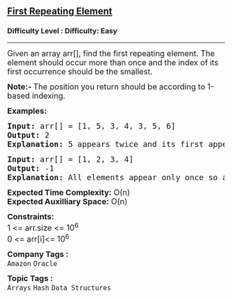 <h2><a href="https://www.geeksforgeeks.org/problems/first-repeating-element4018/1">First Repeating Element</a></h2><h3>Difficulty Level : Difficulty: Easy</h3><hr><div class="problems_problem_content__Xm_eO"><p><span style="font-size: 18px;">Given an array arr[], find the first repeating element. The element should occur more than once and the index of its first occurrence should be the smallest.</span></p>
<p><span style="font-size: 18px;"><strong>Note:- </strong>The position you return should be according to 1-based indexing.&nbsp;</span></p>
<p><strong><span style="font-size: 18px;">Examples:</span></strong></p>
<pre><span style="font-size: 18px;"><strong>Input: </strong>arr[] = [1, 5, 3, 4, 3, 5, 6]
<strong>Output:</strong> 2
<strong>Explanation: </strong>5 appears twice and its first appearance is at index 2 which is less than 3 whose first the occurring index is 3.</span></pre>
<pre><span style="font-size: 18px;"><strong>Input: </strong>arr[] = [1, 2, 3, 4]
<strong>Output:</strong> -1
<strong>Explanation: </strong>All elements appear only once so answer is -1.</span></pre>
<p><span style="font-size: 18px;"><strong>Expected Time Complexity:</strong> O(n)<br><strong>Expected Auxilliary Space:</strong> O(n)</span></p>
<p><span style="font-size: 18px;"><strong>Constraints:</strong><br>1 &lt;= arr.size &lt;= 10<sup>6</sup><br>0 &lt;= arr[i]&lt;= 10<sup>6</sup></span></p></div><p><span style=font-size:18px><strong>Company Tags : </strong><br><code>Amazon</code>&nbsp;<code>Oracle</code>&nbsp;<br><p><span style=font-size:18px><strong>Topic Tags : </strong><br><code>Arrays</code>&nbsp;<code>Hash</code>&nbsp;<code>Data Structures</code>&nbsp;